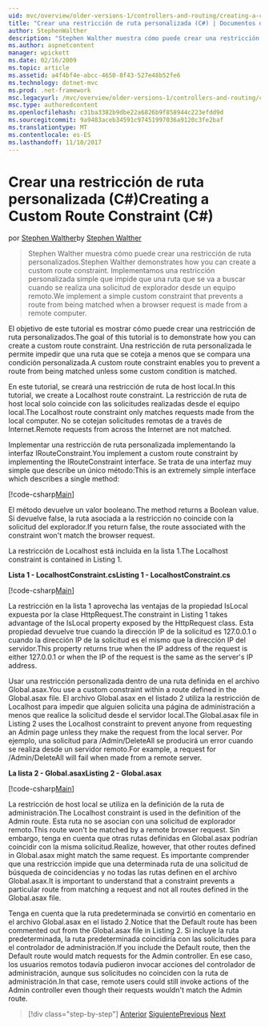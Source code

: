 ```yaml
---
uid: mvc/overview/older-versions-1/controllers-and-routing/creating-a-custom-route-constraint-cs
title: "Crear una restricción de ruta personalizada (C#) | Documentos de Microsoft"
author: StephenWalther
description: "Stephen Walther muestra cómo puede crear una restricción de ruta personalizados. Implementamos un sencillo personalizado restricción que impide que una ruta que se va a coincide w..."
ms.author: aspnetcontent
manager: wpickett
ms.date: 02/16/2009
ms.topic: article
ms.assetid: a4f4bf4e-abcc-4650-8f43-527e48b52fe6
ms.technology: dotnet-mvc
ms.prod: .net-framework
msc.legacyurl: /mvc/overview/older-versions-1/controllers-and-routing/creating-a-custom-route-constraint-cs
msc.type: authoredcontent
ms.openlocfilehash: c31ba3382b9dbe22a6826b9f858944c223efdd9d
ms.sourcegitcommit: 9a9483aceb34591c97451997036a9120c3fe2baf
ms.translationtype: MT
ms.contentlocale: es-ES
ms.lasthandoff: 11/10/2017
---
```

<a name="creating-a-custom-route-constraint-c"></a><span data-ttu-id="87b38-104">Crear una restricción de ruta personalizada (C#)</span><span class="sxs-lookup"><span data-stu-id="87b38-104">Creating a Custom Route Constraint (C#)</span></span>
====================
<span data-ttu-id="87b38-105">por [Stephen Walther](https://github.com/StephenWalther)</span><span class="sxs-lookup"><span data-stu-id="87b38-105">by [Stephen Walther](https://github.com/StephenWalther)</span></span>

> <span data-ttu-id="87b38-106">Stephen Walther muestra cómo puede crear una restricción de ruta personalizados.</span><span class="sxs-lookup"><span data-stu-id="87b38-106">Stephen Walther demonstrates how you can create a custom route constraint.</span></span> <span data-ttu-id="87b38-107">Implementamos una restricción personalizada simple que impide que una ruta que se va a buscar cuando se realiza una solicitud de explorador desde un equipo remoto.</span><span class="sxs-lookup"><span data-stu-id="87b38-107">We implement a simple custom constraint that prevents a route from being matched when a browser request is made from a remote computer.</span></span>


<span data-ttu-id="87b38-108">El objetivo de este tutorial es mostrar cómo puede crear una restricción de ruta personalizados.</span><span class="sxs-lookup"><span data-stu-id="87b38-108">The goal of this tutorial is to demonstrate how you can create a custom route constraint.</span></span> <span data-ttu-id="87b38-109">Una restricción de ruta personalizada le permite impedir que una ruta que se coteja a menos que se compara una condición personalizada.</span><span class="sxs-lookup"><span data-stu-id="87b38-109">A custom route constraint enables you to prevent a route from being matched unless some custom condition is matched.</span></span>

<span data-ttu-id="87b38-110">En este tutorial, se creará una restricción de ruta de host local.</span><span class="sxs-lookup"><span data-stu-id="87b38-110">In this tutorial, we create a Localhost route constraint.</span></span> <span data-ttu-id="87b38-111">La restricción de ruta de host local solo coincide con las solicitudes realizadas desde el equipo local.</span><span class="sxs-lookup"><span data-stu-id="87b38-111">The Localhost route constraint only matches requests made from the local computer.</span></span> <span data-ttu-id="87b38-112">No se cotejan solicitudes remotas de a través de Internet.</span><span class="sxs-lookup"><span data-stu-id="87b38-112">Remote requests from across the Internet are not matched.</span></span>

<span data-ttu-id="87b38-113">Implementar una restricción de ruta personalizada implementando la interfaz IRouteConstraint.</span><span class="sxs-lookup"><span data-stu-id="87b38-113">You implement a custom route constraint by implementing the IRouteConstraint interface.</span></span> <span data-ttu-id="87b38-114">Se trata de una interfaz muy simple que describe un único método:</span><span class="sxs-lookup"><span data-stu-id="87b38-114">This is an extremely simple interface which describes a single method:</span></span>

[!code-csharp[Main](creating-a-custom-route-constraint-cs/samples/sample1.cs)]

<span data-ttu-id="87b38-115">El método devuelve un valor booleano.</span><span class="sxs-lookup"><span data-stu-id="87b38-115">The method returns a Boolean value.</span></span> <span data-ttu-id="87b38-116">Si devuelve false, la ruta asociada a la restricción no coincide con la solicitud del explorador.</span><span class="sxs-lookup"><span data-stu-id="87b38-116">If you return false, the route associated with the constraint won't match the browser request.</span></span>

<span data-ttu-id="87b38-117">La restricción de Localhost está incluida en la lista 1.</span><span class="sxs-lookup"><span data-stu-id="87b38-117">The Localhost constraint is contained in Listing 1.</span></span>

<span data-ttu-id="87b38-118">**Lista 1 - LocalhostConstraint.cs**</span><span class="sxs-lookup"><span data-stu-id="87b38-118">**Listing 1 - LocalhostConstraint.cs**</span></span>

[!code-csharp[Main](creating-a-custom-route-constraint-cs/samples/sample2.cs)]

<span data-ttu-id="87b38-119">La restricción en la lista 1 aprovecha las ventajas de la propiedad IsLocal expuesta por la clase HttpRequest.</span><span class="sxs-lookup"><span data-stu-id="87b38-119">The constraint in Listing 1 takes advantage of the IsLocal property exposed by the HttpRequest class.</span></span> <span data-ttu-id="87b38-120">Esta propiedad devuelve true cuando la dirección IP de la solicitud es 127.0.0.1 o cuando la dirección IP de la solicitud es el mismo que la dirección IP del servidor.</span><span class="sxs-lookup"><span data-stu-id="87b38-120">This property returns true when the IP address of the request is either 127.0.0.1 or when the IP of the request is the same as the server's IP address.</span></span>

<span data-ttu-id="87b38-121">Usar una restricción personalizada dentro de una ruta definida en el archivo Global.asax.</span><span class="sxs-lookup"><span data-stu-id="87b38-121">You use a custom constraint within a route defined in the Global.asax file.</span></span> <span data-ttu-id="87b38-122">El archivo Global.asax en el listado 2 utiliza la restricción de Localhost para impedir que alguien solicita una página de administración a menos que realice la solicitud desde el servidor local.</span><span class="sxs-lookup"><span data-stu-id="87b38-122">The Global.asax file in Listing 2 uses the Localhost constraint to prevent anyone from requesting an Admin page unless they make the request from the local server.</span></span> <span data-ttu-id="87b38-123">Por ejemplo, una solicitud para /Admin/DeleteAll se producirá un error cuando se realiza desde un servidor remoto.</span><span class="sxs-lookup"><span data-stu-id="87b38-123">For example, a request for /Admin/DeleteAll will fail when made from a remote server.</span></span>

<span data-ttu-id="87b38-124">**La lista 2 - Global.asax**</span><span class="sxs-lookup"><span data-stu-id="87b38-124">**Listing 2 - Global.asax**</span></span>

[!code-csharp[Main](creating-a-custom-route-constraint-cs/samples/sample3.cs)]

<span data-ttu-id="87b38-125">La restricción de host local se utiliza en la definición de la ruta de administración.</span><span class="sxs-lookup"><span data-stu-id="87b38-125">The Localhost constraint is used in the definition of the Admin route.</span></span> <span data-ttu-id="87b38-126">Esta ruta no se asocian con una solicitud de explorador remoto.</span><span class="sxs-lookup"><span data-stu-id="87b38-126">This route won't be matched by a remote browser request.</span></span> <span data-ttu-id="87b38-127">Sin embargo, tenga en cuenta que otras rutas definidas en Global.asax podrían coincidir con la misma solicitud.</span><span class="sxs-lookup"><span data-stu-id="87b38-127">Realize, however, that other routes defined in Global.asax might match the same request.</span></span> <span data-ttu-id="87b38-128">Es importante comprender que una restricción impide que una determinada ruta de una solicitud de búsqueda de coincidencias y no todas las rutas definen en el archivo Global.asax.</span><span class="sxs-lookup"><span data-stu-id="87b38-128">It is important to understand that a constraint prevents a particular route from matching a request and not all routes defined in the Global.asax file.</span></span>

<span data-ttu-id="87b38-129">Tenga en cuenta que la ruta predeterminada se convirtió en comentario en el archivo Global.asax en el listado 2.</span><span class="sxs-lookup"><span data-stu-id="87b38-129">Notice that the Default route has been commented out from the Global.asax file in Listing 2.</span></span> <span data-ttu-id="87b38-130">Si incluye la ruta predeterminada, la ruta predeterminada coincidiría con las solicitudes para el controlador de administración.</span><span class="sxs-lookup"><span data-stu-id="87b38-130">If you include the Default route, then the Default route would match requests for the Admin controller.</span></span> <span data-ttu-id="87b38-131">En ese caso, los usuarios remotos todavía pudieron invocar acciones del controlador de administración, aunque sus solicitudes no coinciden con la ruta de administración.</span><span class="sxs-lookup"><span data-stu-id="87b38-131">In that case, remote users could still invoke actions of the Admin controller even though their requests wouldn't match the Admin route.</span></span>

>[!div class="step-by-step"]
<span data-ttu-id="87b38-132">[Anterior](creating-a-route-constraint-cs.md)
[Siguiente](asp-net-mvc-controller-overview-vb.md)</span><span class="sxs-lookup"><span data-stu-id="87b38-132">[Previous](creating-a-route-constraint-cs.md)
[Next](asp-net-mvc-controller-overview-vb.md)</span></span>
